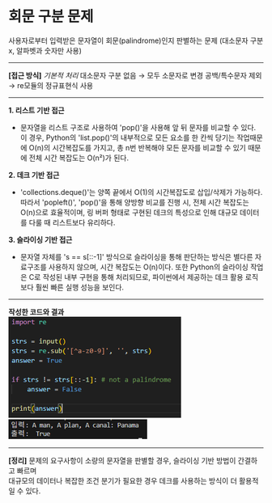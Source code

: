 # 회문 구분 문제
사용자로부터 입력받은 문자열이 회문(palindrome)인지 판별하는 문제
(대소문자 구분 x, 알파벳과 숫자만 사용)

---

**[접근 방식]**
_*기본적 처리*_
대소문자 구분 없음 → 모두 소문자로 변경
공백/특수문자 제외 → re모듈의 정규표현식 사용

---

**1. 리스트 기반 접근**
- 문자열을 리스트 구조로 사용하여 'pop()'을 사용해 앞 뒤 문자를 비교할 수 있다. 이 경우, Python의 'list.pop()'의 내부적으로 모든 요소를 한 칸씩 당기는 작업때문에 O(n)의 시간복잡도를 가지고, 총 n번 반복해야 모든 문자를 비교할 수 있기 때문에 전체 시간 복잡도는 O(n²)가 된다. 

**2. 데크 기반 접근**
- 'collections.deque()'는 양쪽 끝에서 O(1)의 시간복잡도로 삽입/삭제가 가능하다. 따라서 'popleft()', 'pop()'을 통해 양방향 비교를 진행 시, 전체 시간 복잡도는 O(n)으로 효율적이며, 링 버퍼 형태로 구현된 데크의 특성으로 인해 대규모 데이터를 다룰 때 리스트보다 유리하다.

**3. 슬라이싱 기반 접근**
- 문자열 자체를 's == s[::-1]' 방식으로 슬라이싱을 통해 판단하는 방식은 별다른 자료구조를 사용하지 않으며, 시간 복잡도는 O(n)이다. 또한 Python의 슬라이싱 작업은 C로 작성된 내부 구현을 통해 처리되므로, 파이썬에서 제공하는 데크 활용 로직보다 훨씬 빠른 실행 성능을 보인다.

---

**작성한 코드와 결과**<br>
<img src="./images/code.png"/><br>
<img src="./images/result.png"/>

---

**[정리]**
문제의 요구사항이 소량의 문자열을 판별할 경우, 슬라이싱 기반 방법이 간결하고 빠르며  
대규모의 데이터나 복잡한 조건 분기가 필요한 경우 데크를 사용하는 방식이 더 활용적일 수 있다.
